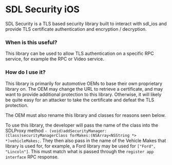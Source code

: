 # SDL Security iOS

SDL Security is a TLS based security library built to interact with sdl_ios and provide TLS certificate authentication and encryption / decryption.

### When is this useful?
This library can be used to allow TLS authentication on a specific RPC service, for example the RPC or Video service. 

### How do I use it?
This library is primarily for automotive OEMs to base their own proprietary library on. The OEM may change the URL to retrieve a certificate, and may want to provide additional protection to this library. Otherwise, it will likely be quite easy for an attacker to take the certificate and defeat the TLS protection.

The OEM must also rename this library and classes for reasons seen below.

To use this library, the developer will pass the name of the class into the SDLProxy method `- (void)addSecurityManager:(Class)securityManagerClass forMakes:(NSArray<NSString *> *)vehicleMakes;`. They then also pass in the name of the Vehicle Makes that library is used for, for example, a Ford library may be used for `["Ford", "Lincoln"]`. This must match what is passed through the `register app interface` RPC response.

